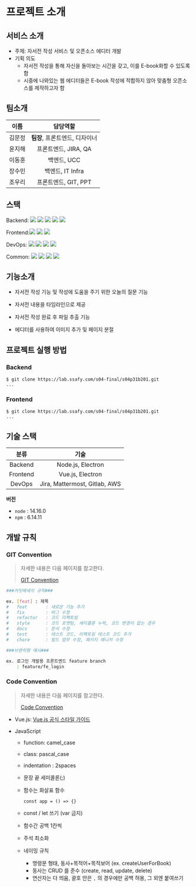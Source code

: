 # 프로젝트 소개

## 서비스 소개

- 주제: 자서전 작성 서비스 및 오픈소스 에디터 개발
- 기획 의도
  - 자서전 작성을 통해 자신을 돌아보는 시간을 갖고, 이를 E-book화할 수 있도록 함
  - 시중에 나와있는 웹 에디터들은 E-book 작성에 적합하지 않아 맞춤형 오픈소스를 제작하고자 함




## 팀소개

|  이름  |            담당역할            |
| :----: | :----------------------------: |
| 김문정 | **팀장**, 프론트엔드, 디자이너 |
| 윤지해 |      프론트엔드, JIRA, QA      |
| 이동훈 |          백엔드, UCC           |
| 장수민 |        백엔드, IT Infra        |
| 조우리 |      프론트엔드, GIT, PPT      |



## 스택

Backend: <img src="https://img.shields.io/badge/Node.js-339933?style=flat-square&logo=node.js&logoColor=black"> <img src="https://img.shields.io/badge/Express-000000?style=flat-square&logo=express&logoColor=white"> <img src="https://img.shields.io/badge/Swagger-85EA2D?style=flat-square&logo=swagger&logoColor=black"> <img src="https://img.shields.io/badge/Mysql-4479A1?style=flat-square&logo=Mysql&logoColor=white"> <img src="https://img.shields.io/badge/nodemon-76D04B?style=flat-square&logo=Nodemon&logoColor=black">

Frontend:<img src="https://img.shields.io/badge/Electron-47848F?style=flat-square&logo=electron&logoColor=black"> <img src="https://img.shields.io/badge/Vue.js-4FC08D?style=flat-square&logo=vue.js&logoColor=white">  <img src="https://img.shields.io/badge/CSS3-1572B6?style=flat-square&logo=CSS3&logoColor=white">

DevOps: <img src="https://img.shields.io/badge/Docker-2496ED?style=flat-square&logo=docker&logoColor=black">  <img src="https://img.shields.io/badge/Amazon%20AWS-232F3E?style=flat-square&logo=amazon-aws&logoColor=white"> <img src="https://img.shields.io/badge/Jenkins-D24939?style=flat-square&logo=Jenkins&logoColor=black"/> <img src="https://img.shields.io/badge/NGINX-269539?style=flat-square&logo=NGINX&logoColor=black"/>

Common: <img src="https://img.shields.io/badge/GitLab-FCA121?style=flat-square&logo=GitLab&logoColor=black"/> <img src="https://img.shields.io/badge/Jira-0052CC?style=flat-square&logo=Jira&logoColor=white"/> <img src="https://img.shields.io/badge/JavaScript-F7DF1E?style=flat-square&logo=JavaScript&logoColor=black"> <img src="https://img.shields.io/badge/Visual%20Studio%20Code-007ACC?style=flat-square&logo=visual-studio-code&logoColor=white">



## 기능소개

- 자서전 작성 기능 및 작성에 도움을 주기 위한 오늘의 질문 기능

- 자서전 내용을 타임라인으로 제공

- 자서전 작성 완료 후 파일 추출 기능

- 에디터를 사용하여 이미지 추가 및 페이지 분절

  

## 프로젝트 실행 방법

### Backend

```text
$ git clone https://lab.ssafy.com/s04-final/s04p31b201.git
...
```

### Frontend

```text
$ git clone https://lab.ssafy.com/s04-final/s04p31b201.git
...
```



## 기술 스택

|   분류   |              기술              |
| :------: | :----------------------------: |
| Backend  |       Node.js, Electron        |
| Frontend |        Vue.js, Electron        |
|  DevOps  | Jira,  Mattermost, Gitlab, AWS |

**버전**

- `node` : 14.16.0
- `npm` : 6.14.11



## 개발 규칙

### GIT Convention

>자세한 내용은 다음 페이지를 참고한다.
>
>[GIT Convention](https://www.notion.so/GIT-Convention-e0a324b35a154a0ebdc8e9600b46fe41)

```bash
###커밋메세지 규칙###

ex. [feat] : 제목 
#   feat       : 새로운 기능 추가
#   fix        : 버그 수정
#   refactor   : 코드 리팩토링
#   style      : 코드 포맷팅, 세미콜론 누락, 코드 변경이 없는 경우
#   docs       : 문서 수정
#   test       : 테스트 코드, 리팩토링 테스트 코드 추가
#   chore      : 빌드 업무 수정, 패키지 매니저 수정

###브랜치명 예시###

ex. 로그인 개발용 프론트엔드 feature branch
	: feature/fe_login
```



### Code Convention

>자세한 내용은 다음 페이지를 참고한다.
>
>[Code Convention](https://www.notion.so/Code-Convention-ab35a4d0f439492589749090d4b68ec9)

- Vue.js: [Vue.js 공식 스타일 가이드](https://kr.vuejs.org/v2/style-guide/index.html)

- JavaScript

  - function: camel_case 

  - class: pascal_case 

  - indentation : 2spaces 

  - 문장 끝 세미콜론(;) 

  - 함수는 화살표 함수

    ```
    const app = () => {}
    ```

  - const / let 쓰기 (var 금지) 

  - 함수간 공백 1칸씩 

  - 주석 최소화 

  - 네이밍 규칙  

    - 명령문 형태, 동사+목적어+목적보어  (ex. createUserForBook)  
    - 동사는 CRUD 를 준수 (create, read, update, delete) 
    - 연산자는 다 띄움, 괄호 안은 `,` 의 경우에만 공백 허용, 그 외엔 붙여쓰기

